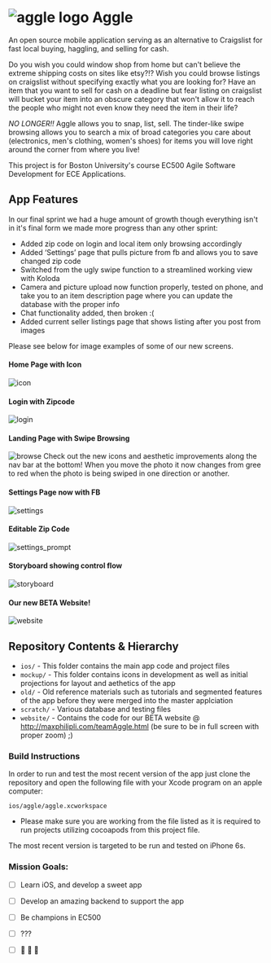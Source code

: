 # ![aggle logo](ios/icons/Icon-72.png?raw=true) Aggle

An open source mobile application serving as an alternative to Craigslist for fast local buying, haggling, and selling for cash.  

Do you wish you could window shop from home but can't believe the extreme shipping costs on sites like etsy?!?  Wish you could browse listings on craigslist without specifying exactly what you are looking for?  Have an item that you want to sell for cash on a deadline but fear listing on craigslist will bucket your item into an obscure category that won't allow it to reach the people who might not even know they need the item in their life?  

*NO LONGER!!* Aggle allows you to snap, list, sell.  The tinder-like swipe browsing allows you to search a mix of broad categories you care about (electronics, men's clothing, women's shoes) for items you will love right around the corner from where you live!  

This project is for Boston University's course EC500 Agile Software Development for ECE Applications.

## App Features

In our final sprint we had a huge amount of growth though everything isn't in it's final form we made more progress than any other sprint:
- Added zip code on login and local item only browsing accordingly
- Added ‘Settings’ page that pulls picture from fb and allows you to save changed zip code
- Switched from the ugly swipe function to a streamlined working view with Koloda
- Camera and picture upload now function properly, tested on phone, and take you to an item description page where you can update the database with the proper info
- Chat functionality added, then broken :(
- Added current seller listings page that shows listing after you post from images

Please see below for image examples of some of our new screens.

#### Home Page with Icon
![icon](ss/icon.png?raw=true)
#### Login with Zipcode
![login](ss/login.png?raw=true)
#### Landing Page with Swipe Browsing
![browse](ss/browse.png?raw=true)
Check out the new icons and aesthetic improvements along the nav bar at the bottom!  When you move the photo it now changes from gree to red when the photo is being swiped in one direction or another.
#### Settings Page now with FB
![settings](ss/settings.png?raw=true)
#### Editable Zip Code
![settings_prompt](ss/settings_prompt.png?raw=true)
#### Storyboard showing control flow
![storyboard](ss/main.png?raw=true)
#### Our new BETA Website!
![website](ss/website.png?raw=true)


## Repository Contents & Hierarchy

- `ios/` - This folder contains the main app code and project files
- `mockup/` - This folder contains icons in development as well as initial projections for layout and aethetics of the app
- `old/` - Old reference materials such as tutorials and segmented features of the app before they were merged into the master applciation
- `scratch/` - Various database and testing files
- `website/` - Contains the code for our BETA website @ http://maxphilipli.com/teamAggle.html (be sure to be in full screen with proper zoom) ;)

### Build Instructions

In order to run and test the most recent version of the app just clone the repository and open the following file with your Xcode program on an apple computer:  

`ios/aggle/aggle.xcworkspace`

- Please make sure you are working from the file listed as it is required to run projects utilizing cocoapods from this project file.

The most recent version is targeted to be run and tested on iPhone 6s.

### Mission Goals:  
- [ ] Learn iOS, and develop a sweet app
- [ ] Develop an amazing backend to support the app
- [ ] Be champions in EC500
- [ ] ???
- [ ] :dancer: :dancer: :dancer:

